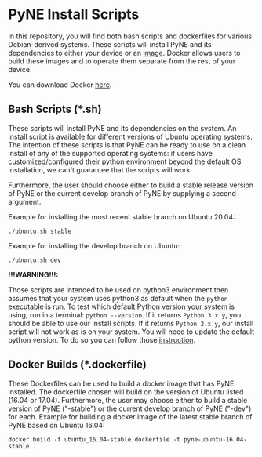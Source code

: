 PyNE Install Scripts
====================

In this repository, you will find both bash scripts and dockerfiles for various 
Debian-derived systems. These scripts will install PyNE and its dependencies to 
either your device or an [image](https://docs.docker.com/get-started/#images-and-containers). 
Docker allows users to build these images and to operate them separate from the rest of
your device.

You can download Docker [here](https://docs.docker.com/get-docker/).

Bash Scripts (*.sh)
-------------------

These scripts will install PyNE and its dependencies on the system.
An install script is available for different versions of Ubuntu operating systems. 
The intention of these scripts is that PyNE can be ready to use on a clean install of any of
the supported operating systems: if users have customized/configured their python environment 
beyond the default OS installation, we can't guarantee that the scripts will work.

Furthermore, the user should choose either to build a stable release version of PyNE or the current
develop branch of PyNE by supplying a second argument. 

Example for installing the most recent stable branch on Ubuntu 20.04:

    ./ubuntu.sh stable
    
Example for installing the develop branch on Ubuntu:
	
	./ubuntu.sh dev

**!!!WARNING!!!:** 

Those scripts are intended to be used on python3 environment then assumes that 
your system uses python3 as default when the `python` executable is run.
To test which default Python version your system is using, run in a terminal:
`python --version`.
If it returns `Python 3.x.y`, you should be able to use our install scripts.
If it returns `Python 2.x.y`, our install 
script will not work as is on your system. You will need to update the default python 
version. To do so you can follow those 
[instruction](https://gist.github.com/patrickmmartin/5b6b2ddecd29d6a1b2ffee2d8eea31ec).


Docker Builds (*.dockerfile)
----------------------------

These Dockerfiles can be used to build a docker image that has PyNE
installed. The dockerfile chosen will build on the version of Ubuntu
listed (16.04 or 17.04). Furthermore, the user may choose either
to build a stable version of PyNE ("-stable") or the current develop
branch of PyNE ("-dev") for each. Example for building a docker image
of the latest stable branch of PyNE based on Ubuntu 16.04:

    docker build -f ubuntu_16.04-stable.dockerfile -t pyne-ubuntu-16.04-stable .
